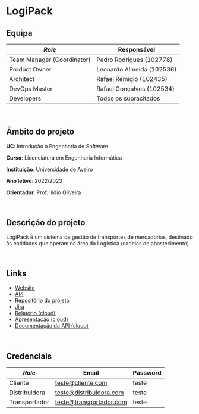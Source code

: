 # LogiPack

## Equipa
| *Role* | Responsável |
|-|-|
| Team Manager (Coordinator) | Pedro Rodrigues (102778) |
| Product Owner| Leonardo Almeida (102536) |
| Architect | Rafael Remígio (102435) |
| DevOps Master| Rafael Gonçalves (102534) |
| Developers | Todos os supracitados |

<br />

## Âmbito do projeto

**UC**: Introdução à Engenharia de Software

**Curso**: Licenciatura em Engenharia Informática

**Instituição**: Universidade de Aveiro

**Ano letivo**: 2022/2023

**Orientador**: Prof. Ilídio Oliveira

<br />

## Descrição do projeto

LogiPack é um sistema de gestão de transportes de mercadorias, destinado às entidades que operam na área da Logística (cadeias de abastecimento).

<br />

## Links

- [Website](192.168.160.224:3000/)
- [API](192.168.160.224:8080/)
- [Repositório do projeto](https://github.com/RLPR-org/LogiPack)
- [Jira](https://pedro535.atlassian.net/jira/software/projects/LOG/boards/1)
- [Relatório (cloud)](https://docs.google.com/document/d/1NsjOoFR-VR5tmH4ELemQEX0nGNToCANMTpgr-9esZek)
- [Apresentação (cloud)](https://docs.google.com/presentation/d/1XoDm5SptfXUUyHTmi3ZDW2IyFaaWRkk7LweCP7Fwt2k/edit?usp=sharing)
- [Documentação da API (cloud)](https://www.postman.com/winter-firefly-28253/workspace/logipack/collection/24868726-e2c5afbe-407f-4200-a0b1-cbb25324ee2a?ctx=documentation)

<br />

## Credenciais

| *Role* | Email | Password |
|-|-|-|
| Cliente | teste@cliente.com | teste |
| Distribuidora | teste@distribuidora.com | teste |
| Transportador | teste@transportador.com | teste |
